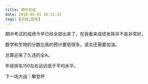 ```yaml
---
title: 期中总结
date: 2018-05-01 16:31:12
tags: [总结,随笔]
---
```




期中考试的成绩今早已经全部出来了，在我看来成绩发挥并不是非常好。



数学和生物的分数比我的预计要低很多。语文还需要加油。



总算迎来了久违的全A。



年级排名150左右远远低于平均水平。



下一场大战：攀登杯




